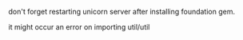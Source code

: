 don't forget restarting unicorn server after installing foundation gem.

it might occur an error on importing util/util
